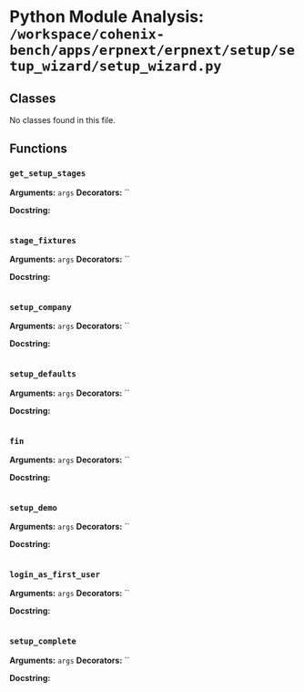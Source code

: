 # Python Module Analysis: `/workspace/cohenix-bench/apps/erpnext/erpnext/setup/setup_wizard/setup_wizard.py`

## Classes

No classes found in this file.


## Functions

### `get_setup_stages`
**Arguments:** `args`
**Decorators:** ``

**Docstring:**
```

```
### `stage_fixtures`
**Arguments:** `args`
**Decorators:** ``

**Docstring:**
```

```
### `setup_company`
**Arguments:** `args`
**Decorators:** ``

**Docstring:**
```

```
### `setup_defaults`
**Arguments:** `args`
**Decorators:** ``

**Docstring:**
```

```
### `fin`
**Arguments:** `args`
**Decorators:** ``

**Docstring:**
```

```
### `setup_demo`
**Arguments:** `args`
**Decorators:** ``

**Docstring:**
```

```
### `login_as_first_user`
**Arguments:** `args`
**Decorators:** ``

**Docstring:**
```

```
### `setup_complete`
**Arguments:** `args`
**Decorators:** ``

**Docstring:**
```

```


